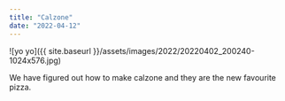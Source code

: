 ```yaml
---
title: "Calzone"
date: "2022-04-12"
---
```


![yo yo]({{ site.baseurl }}/assets/images/2022/20220402_200240-1024x576.jpg)

We have figured out how to make calzone and they are the new favourite pizza.
